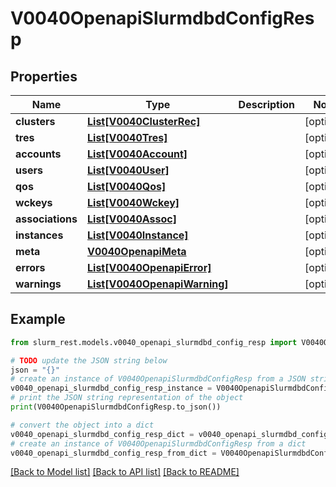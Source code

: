 # V0040OpenapiSlurmdbdConfigResp


## Properties

Name | Type | Description | Notes
------------ | ------------- | ------------- | -------------
**clusters** | [**List[V0040ClusterRec]**](V0040ClusterRec.md) |  | [optional] 
**tres** | [**List[V0040Tres]**](V0040Tres.md) |  | [optional] 
**accounts** | [**List[V0040Account]**](V0040Account.md) |  | [optional] 
**users** | [**List[V0040User]**](V0040User.md) |  | [optional] 
**qos** | [**List[V0040Qos]**](V0040Qos.md) |  | [optional] 
**wckeys** | [**List[V0040Wckey]**](V0040Wckey.md) |  | [optional] 
**associations** | [**List[V0040Assoc]**](V0040Assoc.md) |  | [optional] 
**instances** | [**List[V0040Instance]**](V0040Instance.md) |  | [optional] 
**meta** | [**V0040OpenapiMeta**](V0040OpenapiMeta.md) |  | [optional] 
**errors** | [**List[V0040OpenapiError]**](V0040OpenapiError.md) |  | [optional] 
**warnings** | [**List[V0040OpenapiWarning]**](V0040OpenapiWarning.md) |  | [optional] 

## Example

```python
from slurm_rest.models.v0040_openapi_slurmdbd_config_resp import V0040OpenapiSlurmdbdConfigResp

# TODO update the JSON string below
json = "{}"
# create an instance of V0040OpenapiSlurmdbdConfigResp from a JSON string
v0040_openapi_slurmdbd_config_resp_instance = V0040OpenapiSlurmdbdConfigResp.from_json(json)
# print the JSON string representation of the object
print(V0040OpenapiSlurmdbdConfigResp.to_json())

# convert the object into a dict
v0040_openapi_slurmdbd_config_resp_dict = v0040_openapi_slurmdbd_config_resp_instance.to_dict()
# create an instance of V0040OpenapiSlurmdbdConfigResp from a dict
v0040_openapi_slurmdbd_config_resp_from_dict = V0040OpenapiSlurmdbdConfigResp.from_dict(v0040_openapi_slurmdbd_config_resp_dict)
```
[[Back to Model list]](../README.md#documentation-for-models) [[Back to API list]](../README.md#documentation-for-api-endpoints) [[Back to README]](../README.md)



